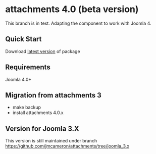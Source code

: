 # attachments 4.0 (beta version)

This branch is in test. Adapting the component to work with Joomla 4.


## Quick Start

Download <a href="https://github.com/jmcameron/attachments/releases/latest" target="_blank">latest version</a> of package

## Requirements

Joomla 4.0+

## Migration from attachments 3
- make backup
- install attachments 4.0.x

## Version for Joomla 3.X

This version is still maintained under branch https://github.com/jmcameron/attachments/tree/joomla_3.x


